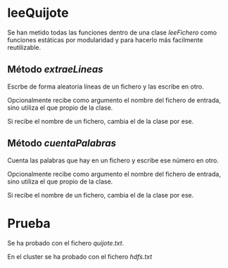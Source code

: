 # leeQuijote

Se han metido todas las funciones dentro de una clase _leeFichero_ como funciones estáticas por modularidad y para hacerlo más facilmente reutilizable.

## Método _extraeLineas_
Escrbe de forma aleatoria líneas de un fichero y las escribe en otro.

Opcionalmente recibe como argumento el nombre del fichero de entrada, sino utiliza el que propio de la clase. 

Si recibe el nombre de un fichero, cambia el de la clase por ese.

## Método _cuentaPalabras_
Cuenta las palabras que hay en un fichero y escribe ese número en otro.

Opcionalmente recibe como argumento el nombre del fichero de entrada, sino utiliza el que propio de la clase. 

Si recibe el nombre de un fichero, cambia el de la clase por ese.

# Prueba

Se ha probado con el fichero _quijote.txt_.

En el cluster se ha probado con el fichero _hdfs.txt_
